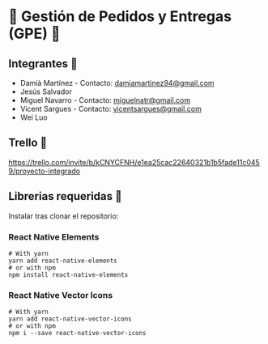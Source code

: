 # 🚚 Gestión de Pedidos y Entregas (GPE) 🚚
## Integrantes 👥

* Damià Martínez - Contacto: damiamartinez94@gmail.com
* Jesús Salvador
* Miguel Navarro - Contacto: miguelnatr@gmail.com
* Vicent Sargues - Contacto: vicentsargues@gmail.com
* Wei Luo

## Trello  📝

https://trello.com/invite/b/kCNYCFNH/e1ea25cac22640321b1b5fade11c0459/proyecto-integrado

## Librerias requeridas 🔑

Instalar tras clonar el repositorio:  

### React Native Elements

```
# With yarn
yarn add react-native-elements  
# or with npm  
npm install react-native-elements  
```

### React Native Vector Icons

```
# With yarn
yarn add react-native-vector-icons
# or with npm
npm i --save react-native-vector-icons
```

